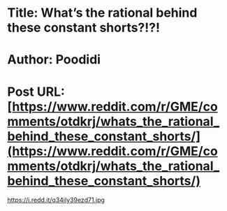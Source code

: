 # Title: What’s the rational behind these constant shorts?!?!
# Author: Poodidi
# Post URL: [https://www.reddit.com/r/GME/comments/otdkrj/whats_the_rational_behind_these_constant_shorts/](https://www.reddit.com/r/GME/comments/otdkrj/whats_the_rational_behind_these_constant_shorts/)


https://i.redd.it/q34ily39ezd71.jpg